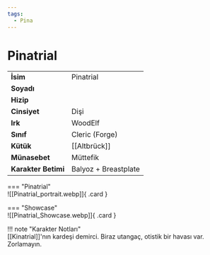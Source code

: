 ```yaml
---
tags:
  - Pina
---  
```

# Pinatrial   
  
<div class="grid" markdown>  
  
|  |  |  
|---|---|  
| **İsim** | Pinatrial |  
| **Soyadı** |  |  
| **Hizip** |  |  
| **Cinsiyet** | Dişi |  
| **Irk** | WoodElf |  
| **Sınıf** | Cleric (Forge) |  
| **Kütük** | [[Altbrück]] |  
| **Münasebet** | Müttefik |  
| **Karakter Betimi** | Balyoz + Breastplate |  
  
  
=== "Pinatrial"  
	![[Pinatrial_portrait.webp]]{ .card }  
  
=== "Showcase"  
	![[Pinatrial_Showcase.webp]]{ .card }  
  
</div>  
  
!!! note "Karakter Notları"  
	[[Kinatrial]]'nın kardeşi demirci. Biraz utangaç, otistik bir havası var. Zorlamayın.  
  